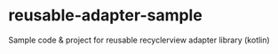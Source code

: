 # reusable-adapter-sample
Sample code &amp; project for reusable recyclerview adapter library (kotlin)
